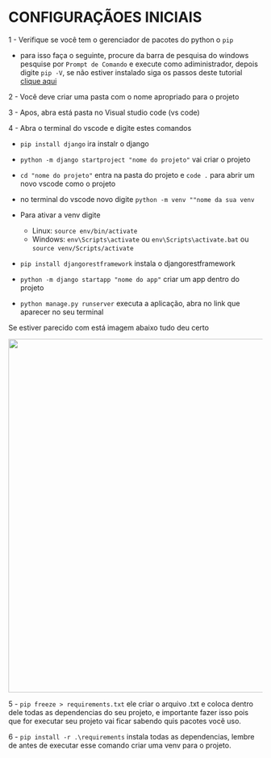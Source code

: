 # CONFIGURAÇÃOES INICIAIS

1 - Verifique se você tem o gerenciador de pacotes do python o ```pip``` 
  - para isso faça o seguinte, procure da barra de pesquisa do windows pesquise por ```Prompt de Comando``` e execute como adiministrador, depois digite ```pip -V```, se não estiver instalado siga os passos deste tutorial <a href="https://dicasdeprogramacao.com.br/resolvido-pip-nao-e-reconhecido-como-um-comando-interno/">clique aqui</a>
  
2 - Você deve criar uma pasta com o nome apropriado para o projeto

3 - Apos, abra está pasta no Visual studio code (vs code)

4 - Abra o terminal do vscode e digite estes comandos

  - ```pip install django``` ira instalr o django
  - ```python -m django startproject "nome do projeto"``` vai criar o projeto
  - ```cd "nome do projeto"``` entra na pasta do projeto e ```code .``` para abrir um novo vscode como o projeto
  - no terminal do vscode novo digite ```python -m venv ""nome da sua venv```
  - Para ativar a venv digite
    - Linux: ```source env/bin/activate```
    - Windows: ```env\Scripts\activate``` ou ```env\Scripts\activate.bat``` ou ```source venv/Scripts/activate```
      
  - ```pip install djangorestframework``` instala o  djangorestframework
  - ```python -m django startapp "nome do app"``` criar um app dentro do projeto
  - ```python manage.py runserver``` executa a aplicação, abra no link que aparecer no seu terminal

Se estiver parecido com está imagem abaixo tudo deu certo 

<div align="center">
  <img src="https://github.com/jeovanedossantossantos/Curso_Pyhton_para_Web/assets/60934938/7ccc73d0-864b-4830-a6b0-f2bcace51b7a" width=700/>
</div>

5 - ```pip freeze > requirements.txt``` ele criar o arquivo .txt e coloca dentro dele todas as dependencias do seu projeto, e importante fazer isso pois que for executar seu projeto vai ficar sabendo quis pacotes você uso.

6 - ```pip install -r .\requirements``` instala todas as dependencias, lembre de antes de executar esse comando criar uma venv para o projeto.
